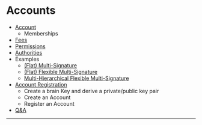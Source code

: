 # Accounts

- [Account](/developers/accounts/accounts.md#accounts)
   - Memberships
- [Fees](/developers/accounts/accounts.md#fees)
- [Permissions](/developers/accounts/accounts.md#permissions)
- [Authorities](/developers/accounts/accounts.md#authorities)
- Examples
   - [(Flat) Multi-Signature](/developers/accounts/accounts.md#flat-multi-signature)
   - [(Flat) Flexible Multi-Signature](/developers/accounts/accounts.md#flat-flexible-multi-signature)
   - [Multi-Hierarchical Flexible Multi-Signature](/developers/accounts/accounts.md#multi-hierarchical-flexible-multi-signature)
- [Account Registration](/developers/accounts/account_registration.md#account-registration)
   - Create a brain Key and derive a private/public key pair
   - Create an Account
   - Register an Account
- [Q&A](/developers/7_tutorials/QA.md#accounts)


***
